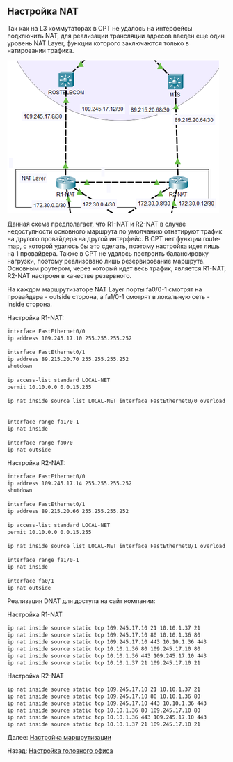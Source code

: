 ## Настройка NAT

Так как на L3 коммутаторах в CPT не удалось на интерфейсы подключить NAT, для реализации трансляции адресов введен еще один уровень NAT Layer, функции которого заключаются только в натировании трафика.

![Alt text](../images/1.15-nat-layer.png)

Данная схема предполагает, что R1-NAT и R2-NAT в случае недоступности основного маршрута по умолчанию отнатируют трафик на другого провайдера на другой интерфейс. В CPT нет функции route-map, с которой удалось бы это сделать, поэтому настройка идет лишь на 1 провайдера. Также в CPT не удалось построить балансировку нагрузки, поэтому реализовано лишь резервирование маршрута. Основным роутером, через который идет весь трафик, является R1-NAT, R2-NAT настроен в качестве резервного.

На каждом маршрутизаторе NAT Layer порты fa0/0-1 смотрят на провайдера - outside сторона, а fa1/0-1 смотрят в локальную сеть - inside сторона.

Настройка R1-NAT:

```
interface FastEthernet0/0
ip address 109.245.17.10 255.255.255.252

interface FastEthernet0/1
ip address 89.215.20.70 255.255.255.252
shutdown

ip access-list standard LOCAL-NET
permit 10.10.0.0 0.0.15.255

ip nat inside source list LOCAL-NET interface FastEthernet0/0 overload


interface range fa1/0-1
ip nat inside

interface range fa0/0
ip nat outside
```

Настройка R2-NAT:

```
interface FastEthernet0/0
ip address 109.245.17.14 255.255.255.252
shutdown

interface FastEthernet0/1
ip address 89.215.20.66 255.255.255.252

ip access-list standard LOCAL-NET
permit 10.10.0.0 0.0.15.255

ip nat inside source list LOCAL-NET interface FastEthernet0/1 overload

interface range fa1/0-1
ip nat inside

interface fa0/1
ip nat outside
```

Реализация DNAT для доступа на сайт компании:

Настройка R1-NAT
```
ip nat inside source static tcp 109.245.17.10 21 10.10.1.37 21 
ip nat inside source static tcp 109.245.17.10 80 10.10.1.36 80 
ip nat inside source static tcp 109.245.17.10 443 10.10.1.36 443 
ip nat inside source static tcp 10.10.1.36 80 109.245.17.10 80 
ip nat inside source static tcp 10.10.1.36 443 109.245.17.10 443 
ip nat inside source static tcp 10.10.1.37 21 109.245.17.10 21 
```

Настройка R2-NAT
```
ip nat inside source static tcp 109.245.17.10 21 10.10.1.37 21 
ip nat inside source static tcp 109.245.17.10 80 10.10.1.36 80 
ip nat inside source static tcp 109.245.17.10 443 10.10.1.36 443 
ip nat inside source static tcp 10.10.1.36 80 109.245.17.10 80 
ip nat inside source static tcp 10.10.1.36 443 109.245.17.10 443 
ip nat inside source static tcp 10.10.1.37 21 109.245.17.10 21 
```


Далее: [Настройка маршрутизации](./routing_settings.md)

Назад: [Настройка головного офиса](./main_office.md)
